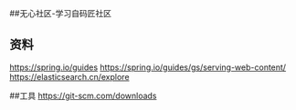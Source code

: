 ##无心社区-学习自码匠社区

## 资料
https://spring.io/guides
https://spring.io/guides/gs/serving-web-content/
https://elasticsearch.cn/explore

##工具
https://git-scm.com/downloads
